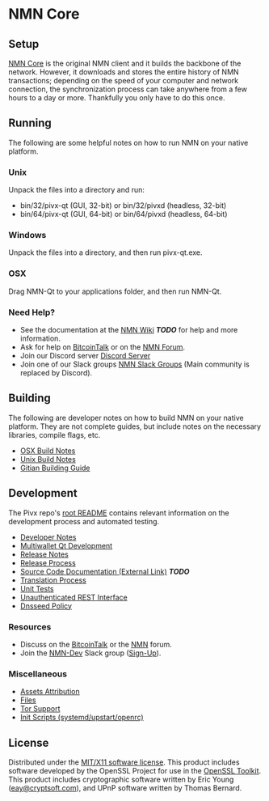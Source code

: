 NMN Core
=====================

Setup
---------------------
[NMN Core](http://pivx.org/wallet) is the original NMN client and it builds the backbone of the network. However, it downloads and stores the entire history of NMN transactions; depending on the speed of your computer and network connection, the synchronization process can take anywhere from a few hours to a day or more. Thankfully you only have to do this once.

Running
---------------------
The following are some helpful notes on how to run NMN on your native platform.

### Unix

Unpack the files into a directory and run:

- bin/32/pivx-qt (GUI, 32-bit) or bin/32/pivxd (headless, 32-bit)
- bin/64/pivx-qt (GUI, 64-bit) or bin/64/pivxd (headless, 64-bit)

### Windows

Unpack the files into a directory, and then run pivx-qt.exe.

### OSX

Drag NMN-Qt to your applications folder, and then run NMN-Qt.

### Need Help?

* See the documentation at the [NMN Wiki](https://en.bitcoin.it/wiki/Main_Page) ***TODO***
for help and more information.
* Ask for help on [BitcoinTalk](https://bitcointalk.org/index.php?topic=1262920.0) or on the [NMN Forum](http://forum.pivx.org/).
* Join our Discord server [Discord Server](https://discord.pivx.org)
* Join one of our Slack groups [NMN Slack Groups](https://pivx.org/slack-logins/) (Main community is replaced by Discord).

Building
---------------------
The following are developer notes on how to build NMN on your native platform. They are not complete guides, but include notes on the necessary libraries, compile flags, etc.

- [OSX Build Notes](build-osx.md)
- [Unix Build Notes](build-unix.md)
- [Gitian Building Guide](gitian-building.md)

Development
---------------------
The Pivx repo's [root README](https://github.com/99Masternodes/NMN/blob/master/README.md) contains relevant information on the development process and automated testing.

- [Developer Notes](developer-notes.md)
- [Multiwallet Qt Development](multiwallet-qt.md)
- [Release Notes](release-notes.md)
- [Release Process](release-process.md)
- [Source Code Documentation (External Link)](https://dev.visucore.com/bitcoin/doxygen/) ***TODO***
- [Translation Process](translation_process.md)
- [Unit Tests](unit-tests.md)
- [Unauthenticated REST Interface](REST-interface.md)
- [Dnsseed Policy](dnsseed-policy.md)

### Resources

* Discuss on the [BitcoinTalk](https://bitcointalk.org/index.php?topic=1262920.0) or the [NMN](http://forum.pivx.org/) forum.
* Join the [NMN-Dev](https://pivx-dev.slack.com/) Slack group ([Sign-Up](https://pivx-dev.herokuapp.com/)).

### Miscellaneous
- [Assets Attribution](assets-attribution.md)
- [Files](files.md)
- [Tor Support](tor.md)
- [Init Scripts (systemd/upstart/openrc)](init.md)

License
---------------------
Distributed under the [MIT/X11 software license](http://www.opensource.org/licenses/mit-license.php).
This product includes software developed by the OpenSSL Project for use in the [OpenSSL Toolkit](https://www.openssl.org/). This product includes
cryptographic software written by Eric Young ([eay@cryptsoft.com](mailto:eay@cryptsoft.com)), and UPnP software written by Thomas Bernard.
